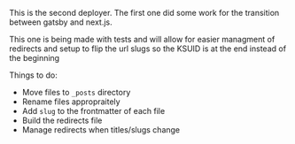 This is the second deployer. The first
one did some work for the transition
between gatsby and next.js.

This one is being made with tests and
will allow for easier managment of
redirects and setup to flip the
url slugs so the KSUID is at the end
instead of the beginning

Things to do:

- Move files to `_posts` directory
- Rename files appropraitely
- Add `slug` to the frontmatter of each file
- Build the redirects file
- Manage redirects when titles/slugs change
